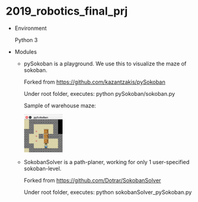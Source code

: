 # 2019_robotics_final_prj

* Environment
  
  Python 3

* Modules
  - pySokoban is a playground. We use this to visualize the maze of sokoban.
  
    Forked from https://github.com/kazantzakis/pySokoban
  
    Under root folder, executes:  python pySokoban/sokoban.py

    Sample of warehouse maze:

    <a href="url"><img src="https://github.com/annsonic/2019_team_13_final_prj/blob/master/doc/maze.jpg" width="100" height="100"></a>

  - SokobanSolver is a path-planer, working for only 1 user-specified sokoban-level.
  
    Forked from https://github.com/Dotrar/SokobanSolver
    
    Under root folder, executes:  python sokobanSolver_pySokoban.py
